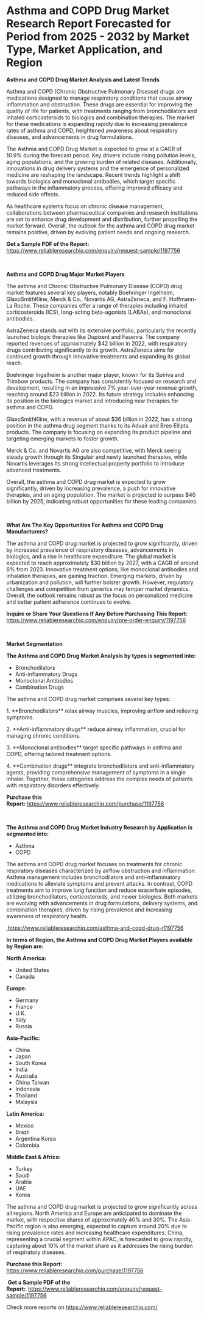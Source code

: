 <p><h1>Asthma and COPD Drug Market Research Report Forecasted for Period from 2025 -  2032 by Market Type, Market Application, and Region</h1></p><p><strong>Asthma and COPD Drug Market Analysis and Latest Trends</strong></p>
<p><p>Asthma and COPD (Chronic Obstructive Pulmonary Disease) drugs are medications designed to manage respiratory conditions that cause airway inflammation and obstruction. These drugs are essential for improving the quality of life for patients, with treatments ranging from bronchodilators and inhaled corticosteroids to biologics and combination therapies. The market for these medications is expanding rapidly due to increasing prevalence rates of asthma and COPD, heightened awareness about respiratory diseases, and advancements in drug formulations.</p><p>The Asthma and COPD Drug Market is expected to grow at a CAGR of 10.9% during the forecast period. Key drivers include rising pollution levels, aging populations, and the growing burden of related diseases. Additionally, innovations in drug delivery systems and the emergence of personalized medicine are reshaping the landscape. Recent trends highlight a shift towards biologics and monoclonal antibodies, which target specific pathways in the inflammatory process, offering improved efficacy and reduced side effects.</p><p>As healthcare systems focus on chronic disease management, collaborations between pharmaceutical companies and research institutions are set to enhance drug development and distribution, further propelling the market forward. Overall, the outlook for the asthma and COPD drug market remains positive, driven by evolving patient needs and ongoing research.</p></p>
<p><strong>Get a Sample PDF of the Report:&nbsp;</strong> <a href="https://www.reliableresearchiq.com/enquiry/request-sample/1197756?utm_campaign=3085&utm_medium=2&utm_source=Github&utm_content=ia&utm_term=09032025&utm_id=asthma-and-copd-drug">https://www.reliableresearchiq.com/enquiry/request-sample/1197756</a></p>
<p>&nbsp;</p>
<p><strong>Asthma and COPD Drug Major Market Players</strong></p>
<p><p>The asthma and Chronic Obstructive Pulmonary Disease (COPD) drug market features several key players, notably Boehringer Ingelheim, GlaxoSmithKline, Merck & Co., Novartis AG, AstraZeneca, and F. Hoffmann-La Roche. These companies offer a range of therapies including inhaled corticosteroids (ICS), long-acting beta-agonists (LABAs), and monoclonal antibodies.</p><p>AstraZeneca stands out with its extensive portfolio, particularly the recently launched biologic therapies like Dupixent and Fasenra. The company reported revenues of approximately $42 billion in 2022, with respiratory drugs contributing significantly to its growth. AstraZeneca aims for continued growth through innovative treatments and expanding its global reach.</p><p>Boehringer Ingelheim is another major player, known for its Spiriva and Trimbow products. The company has consistently focused on research and development, resulting in an impressive 7% year-over-year revenue growth, reaching around $23 billion in 2022. Its future strategy includes enhancing its position in the biologics market and introducing new therapies for asthma and COPD.</p><p>GlaxoSmithKline, with a revenue of about $36 billion in 2022, has a strong position in the asthma drug segment thanks to its Advair and Breo Ellipta products. The company is focusing on expanding its product pipeline and targeting emerging markets to foster growth.</p><p>Merck & Co. and Novartis AG are also competitive, with Merck seeing steady growth through its Singulair and newly launched therapies, while Novartis leverages its strong intellectual property portfolio to introduce advanced treatments.</p><p>Overall, the asthma and COPD drug market is expected to grow significantly, driven by increasing prevalence, a push for innovative therapies, and an aging population. The market is projected to surpass $40 billion by 2025, indicating robust opportunities for these leading companies.</p></p>
<p>&nbsp;</p>
<p><strong>What Are The Key Opportunities For Asthma and COPD Drug Manufacturers?</strong></p>
<p><p>The asthma and COPD drug market is projected to grow significantly, driven by increased prevalence of respiratory diseases, advancements in biologics, and a rise in healthcare expenditure. The global market is expected to reach approximately $30 billion by 2027, with a CAGR of around 6% from 2023. Innovative treatment options, like monoclonal antibodies and inhalation therapies, are gaining traction. Emerging markets, driven by urbanization and pollution, will further bolster growth. However, regulatory challenges and competition from generics may temper market dynamics. Overall, the outlook remains robust as the focus on personalized medicine and better patient adherence continues to evolve.</p></p>
<p><strong>Inquire or Share Your Questions If Any Before Purchasing This Report:</strong> <a href="https://www.reliableresearchiq.com/enquiry/pre-order-enquiry/1197756?utm_campaign=3085&utm_medium=2&utm_source=Github&utm_content=ia&utm_term=09032025&utm_id=asthma-and-copd-drug">https://www.reliableresearchiq.com/enquiry/pre-order-enquiry/1197756</a></p>
<p>&nbsp;</p>
<p><strong>Market Segmentation</strong></p>
<p><strong>The Asthma and COPD Drug Market Analysis by types is segmented into:</strong></p>
<p><ul><li>Bronchodilators</li><li>Anti-inflammatory Drugs</li><li>Monoclonal Antibodies</li><li>Combination Drugs</li></ul></p>
<p><p>The asthma and COPD drug market comprises several key types: </p><p>1. **Bronchodilators** relax airway muscles, improving airflow and relieving symptoms.</p><p>2. **Anti-inflammatory drugs** reduce airway inflammation, crucial for managing chronic conditions.</p><p>3. **Monoclonal antibodies** target specific pathways in asthma and COPD, offering tailored treatment options.</p><p>4. **Combination drugs** integrate bronchodilators and anti-inflammatory agents, providing comprehensive management of symptoms in a single inhaler. Together, these categories address the complex needs of patients with respiratory disorders effectively.</p></p>
<p><strong>Purchase this Report:&nbsp;</strong><a href="https://www.reliableresearchiq.com/purchase/1197756?utm_campaign=3085&utm_medium=2&utm_source=Github&utm_content=ia&utm_term=09032025&utm_id=asthma-and-copd-drug">https://www.reliableresearchiq.com/purchase/1197756</a></p>
<p>&nbsp;</p>
<p><strong>The Asthma and COPD Drug Market Industry Research by Application is segmented into:</strong></p>
<p><ul><li>Asthma</li><li>COPD</li></ul></p>
<p><p>The asthma and COPD drug market focuses on treatments for chronic respiratory diseases characterized by airflow obstruction and inflammation. Asthma management includes bronchodilators and anti-inflammatory medications to alleviate symptoms and prevent attacks. In contrast, COPD treatments aim to improve lung function and reduce exacerbate episodes, utilizing bronchodilators, corticosteroids, and newer biologics. Both markets are evolving with advancements in drug formulations, delivery systems, and combination therapies, driven by rising prevalence and increasing awareness of respiratory health.</p></p>
<p><a href="https://www.reliableresearchiq.com/asthma-and-copd-drug-r1197756?utm_campaign=3085&utm_medium=2&utm_source=Github&utm_content=ia&utm_term=09032025&utm_id=asthma-and-copd-drug">&nbsp;https://www.reliableresearchiq.com/asthma-and-copd-drug-r1197756</a></p>
<p><strong>In terms of Region, the Asthma and COPD Drug Market Players available by Region are:</strong></p>
<p>
    <p> <strong> North America: </strong>
        <ul>
            <li>United States</li>
            <li>Canada</li>
        </ul>
        </p> 
    <p> <strong> Europe: </strong>
        <ul>
            <li>Germany</li>
            <li>France</li>
            <li>U.K.</li>
            <li>Italy</li>
            <li>Russia</li>
        </ul>
        </p> 
    <p> <strong> Asia-Pacific: </strong>
        <ul>
            <li>China</li>
            <li>Japan</li>
            <li>South Korea</li>
            <li>India</li>
            <li>Australia</li>
            <li>China Taiwan</li>
            <li>Indonesia</li>
            <li>Thailand</li>
            <li>Malaysia</li>
        </ul>
        </p> 
    <p> <strong> Latin America: </strong>
        <ul>
            <li>Mexico</li>
            <li>Brazil</li>
            <li>Argentina Korea</li>
            <li>Colombia</li>
        </ul>
        </p> 
    <p> <strong> Middle East & Africa: </strong>
        <ul>
            <li>Turkey</li>
            <li>Saudi</li>
            <li>Arabia</li>
            <li>UAE</li>
            <li>Korea</li>
        </ul>
    </p>
    </p>
<p><p>The asthma and COPD drug market is projected to grow significantly across all regions. North America and Europe are anticipated to dominate the market, with respective shares of approximately 40% and 30%. The Asia-Pacific region is also emerging, expected to capture around 20% due to rising prevalence rates and increasing healthcare expenditures. China, representing a crucial segment within APAC, is forecasted to grow rapidly, capturing about 10% of the market share as it addresses the rising burden of respiratory diseases.</p></p>
<p><strong>Purchase this Report: </strong><a href="https://www.reliableresearchiq.com/purchase/1197756?utm_campaign=3085&utm_medium=2&utm_source=Github&utm_content=ia&utm_term=09032025&utm_id=asthma-and-copd-drug">https://www.reliableresearchiq.com/purchase/1197756</a></p>
<p>&nbsp;<strong>Get a Sample PDF of the Report:&nbsp;&nbsp;</strong><a href="https://www.reliableresearchiq.com/enquiry/request-sample/1197756?utm_campaign=3085&utm_medium=2&utm_source=Github&utm_content=ia&utm_term=09032025&utm_id=asthma-and-copd-drug">https://www.reliableresearchiq.com/enquiry/request-sample/1197756</a></p>
<p><strong></strong></p>
<p>Check more reports on <a href="https://www.reliableresearchiq.com/?utm_campaign=3085&utm_medium=2&utm_source=Github&utm_content=ia&utm_term=09032025&utm_id=asthma-and-copd-drug">https://www.reliableresearchiq.com/</a></p>